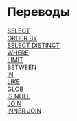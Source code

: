 # Переводы ############################

[SELECT][SELECT]   
[ORDER BY][ORDER]   
[SELECT DISTINCT][DISTINCT]   
[WHERE][WHERE]  
[LIMIT][LIMIT]  
[BETWEEN][BETWEEN]  
[IN][IN]  
[LIKE][LIKE]  
[GLOB][GLOB]  
[IS NULL][IS NULL]  
[JOIN][JOIN]  
[INNER JOIN][INNER JOIN]  

[SELECT]:       ./01_Select/translate.md
[ORDER]:        ./02_OrderBy/translate.md
[DISTINCT]:     ./03_SelectDistinct/translate.md
[WHERE]:        ./04_Where/translate.md
[LIMIT]:        ./05_Limit/translate.md
[BETWEEN]:      ./06_Between/translate.md
[IN]:           ./07_In/translate.md
[LIKE]:         ./08_Like/translate.md
[GLOB]:         ./09_Glob/translate.md
[IS NULL]:      ./10_IsNull/translate.md
[JOIN]:         ./11_Join/translate.md
[INNER JOIN]:   ./12_InnerJoin/translate.md